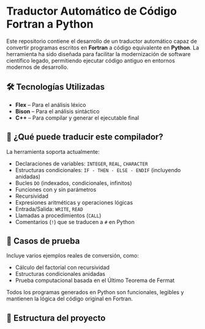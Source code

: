 # Traductor Automático de Código Fortran a Python

Este repositorio contiene el desarrollo de un traductor automático capaz de convertir programas escritos en **Fortran** a código equivalente en **Python**. La herramienta ha sido diseñada para facilitar la modernización de software científico legado, permitiendo ejecutar código antiguo en entornos modernos de desarrollo.

## 🛠️ Tecnologías Utilizadas

- **Flex** – Para el análisis léxico
- **Bison** – Para el análisis sintáctico
- **C++** – Para compilar y generar el ejecutable final

## 🧠 ¿Qué puede traducir este compilador?

La herramienta soporta actualmente:

- Declaraciones de variables: `INTEGER`, `REAL`, `CHARACTER`
- Estructuras condicionales: `IF - THEN - ELSE - ENDIF` (incluyendo anidadas)
- Bucles `DO` (indexados, condicionales, infinitos)
- Funciones con y sin parámetros
- Recursividad
- Expresiones aritméticas y operaciones lógicas
- Entrada/Salida: `WRITE`, `READ`
- Llamadas a procedimientos (`CALL`)
- Comentarios (`!`) que se traducen a `#` en Python

## 🧪 Casos de prueba

Incluye varios ejemplos reales de conversión, como:

- Cálculo del factorial con recursividad
- Estructuras condicionales anidadas
- Prueba computacional basada en el Último Teorema de Fermat

Todos los programas generados en Python son funcionales, legibles y mantienen la lógica del código original en Fortran.

## 📂 Estructura del proyecto

